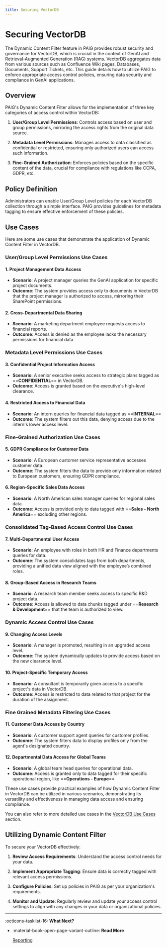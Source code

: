 ```yaml
---
title: Securing VectorDB
---
```


# Securing VectorDB

The Dynamic Content Filter feature in PAIG provides robust security and governance for VectorDB, which is crucial in the
context of GenAI and Retrieval-Augmented Generation (RAG) systems. VectorDB aggregates data from various sources such as
Confluence Wiki pages, Databases, Documents, Support Tickets, etc. This guide details how to utilize PAIG to enforce
appropriate
access control policies, ensuring data security and compliance in GenAI applications.

## Overview

PAIG's Dynamic Content Filter allows for the implementation of three key categories of access control within VectorDB:

1. **User/Group Level Permissions**: Controls access based on user and group permissions, mirroring the access rights
   from the original data source.

2. **Metadata Level Permissions**: Manages access to data classified as confidential or restricted, ensuring only
   authorized users can access such information.

3. **Fine-Grained Authorization**: Enforces policies based on the specific content of the data, crucial for compliance
   with regulations like CCPA, GDPR, etc.

## Policy Definition

Administrators can enable User/Group Level policies for each VectorDB collection through a simple interface. PAIG
provides guidelines for metadata tagging to ensure effective enforcement of these policies.

## Use Cases

Here are some use cases that demonstrate the application of Dynamic Content Filter in VectorDB.

### User/Group Level Permissions Use Cases

#### 1. Project Management Data Access

- **Scenario**: A project manager queries the GenAI application for specific project documents.
- **Outcome**: The system provides access only to documents in VectorDB that the project manager is authorized to
  access, mirroring their SharePoint permissions.

#### 2. Cross-Departmental Data Sharing

- **Scenario**: A marketing department employee requests access to financial reports.
- **Outcome**: Access is denied as the employee lacks the necessary permissions for financial data.

### Metadata Level Permissions Use Cases

#### 3. Confidential Project Information Access

- **Scenario**: A senior executive seeks access to strategic plans tagged as ==**CONFIDENTIAL**== in VectorDB.
- **Outcome**: Access is granted based on the executive's high-level clearance.

#### 4. Restricted Access to Financial Data

- **Scenario**: An intern queries for financial data tagged as ==**INTERNAL**==
- **Outcome**: The system filters out this data, denying access due to the intern's lower access level.

### Fine-Grained Authorization Use Cases

#### 5. GDPR Compliance for Customer Data

- **Scenario**: A European customer service representative accesses customer data.
- **Outcome**: The system filters the data to provide only information related to European customers, ensuring GDPR
  compliance.

#### 6. Region-Specific Sales Data Access

- **Scenario**: A North American sales manager queries for regional sales data.
- **Outcome**: Access is provided only to data tagged with ==**Sales - North America**== excluding other regions.

### Consolidated Tag-Based Access Control Use Cases

#### 7. Multi-Departmental User Access

- **Scenario**: An employee with roles in both HR and Finance departments queries for data.
- **Outcome**: The system consolidates tags from both departments, providing a unified data view aligned with the
  employee’s combined roles.

#### 8. Group-Based Access in Research Teams

- **Scenario**: A research team member seeks access to specific R&D project data.
- **Outcome**: Access is allowed to data chunks tagged under ==**Research & Development**== that the team is authorized to
  view.

### Dynamic Access Control Use Cases

#### 9. Changing Access Levels

- **Scenario**: A manager is promoted, resulting in an upgraded access level.
- **Outcome**: The system dynamically updates to provide access based on the new clearance level.

#### 10. Project-Specific Temporary Access

- **Scenario**: A consultant is temporarily given access to a specific project's data in VectorDB.
- **Outcome**: Access is restricted to data related to that project for the duration of the assignment.

### Fine Grained Metadata Filtering Use Cases

#### 11. Customer Data Access by Country

- **Scenario**: A customer support agent queries for customer profiles.
- **Outcome**: The system filters data to display profiles only from the agent's designated country.

#### 12. Departmental Data Access for Global Teams

- **Scenario**: A global team head queries for operational data.
- **Outcome**: Access is granted only to data tagged for their specific operational region, like ==**Operations - Europe**==


These use cases provide practical examples of how Dynamic Content Filter in VectorDB can be utilized in various
scenarios, demonstrating its versatility and effectiveness in managing data access and ensuring compliance.

You can also refer to more detailed use cases in the [VectorDB Use Cases](manage-vectordbs/vectordb-policies.md#use-cases-for-vectordb-policy-management-in-paig) section.

## Utilizing Dynamic Content Filter

To secure your VectorDB effectively:

1. **Review Access Requirements**: Understand the access control needs for your data.

2. **Implement Appropriate Tagging**: Ensure data is correctly tagged with relevant access permissions.

3. **Configure Policies**: Set up policies in PAIG as per your organization's requirements.

4. **Monitor and Update**: Regularly review and update your access control settings to align with any changes in your
   data or organizational policies.

---
:octicons-tasklist-16: **What Next?**

<div class="grid cards" markdown>

-   :material-book-open-page-variant-outline: __Read More__

    [Reporting](reporting/reports.md)

</div>
